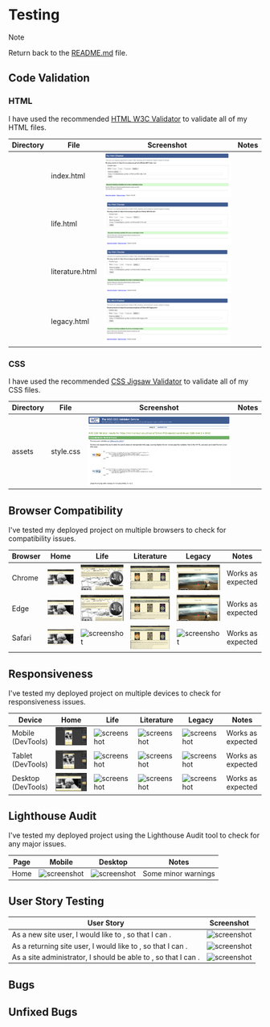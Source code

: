 # Testing

> [!NOTE]  
> Return back to the [README.md](README.md) file.

## Code Validation

### HTML

I have used the recommended [HTML W3C Validator](https://validator.w3.org) to validate all of my HTML files.

| Directory | File | Screenshot | Notes |
| --- | --- | --- | --- |
|  | index.html | ![screenshot](documentation/validation/screenshot-validator-index.html.png) | |
|  | life.html | ![screenshot](documentation/validation/screenshot-validator-life.png) | |
|  | literature.html | ![screenshot](documentation/validation/screenshot-validator-literature.png) | |
|  | legacy.html | ![screenshot](documentation/validation/screenshot-validator-legacy.png) | |

### CSS

I have used the recommended [CSS Jigsaw Validator](https://jigsaw.w3.org/css-validator) to validate all of my CSS files.

| Directory | File | Screenshot | Notes |
| --- | --- | --- | --- |
| assets | style.css | ![screenshot](documentation/validation/screenshot-validator-css.png) | |

## Browser Compatibility

I've tested my deployed project on multiple browsers to check for compatibility issues.

| Browser | Home | Life | Literature | Legacy | Notes |
| --- | --- | --- | --- | --- | --- |
| Chrome | ![screenshot](documentation/browser-compatability/screenshot-chrome-home.png) | ![screenshot](documentation/browser-compatability/screenshot-chrome-life.png) | ![screenshot](documentation/browser-compatability/screenshot-chrome-literature.png) | ![screenshot](documentation/browser-compatability/screenshot-chrome-legacy.png) | Works as expected |
| Edge | ![screenshot](documentation/browser-compatability/screenshot-edge-home.png) | ![screenshot](documentation/browser-compatability/screenshot-edge-life.png) | ![screenshot](documentation/browser-compatability/screenshot-edge-literature.png) | ![screenshot](documentation/browser-compatability/screenshot-edge-legacy.png) | Works as expected |
| Safari | ![screenshot](documentation/browser-compatability/screenshot-safari-home.png) | ![screenshot](documentation/browser-compatability/screenshot-safari-life.png) | ![screenshot](documentation/browser-compatability/screenshot-safari-literature.png) | ![screenshot](documentation/browser-compatability/screenshot-safari-legacy.png) | Works as expected |

## Responsiveness

I've tested my deployed project on multiple devices to check for responsiveness issues.

| Device | Home | Life | Literature | Legacy | Notes  |
| --- | --- | --- | --- | --- | --- |
| Mobile (DevTools) | ![screenshot](documentation/responsiveness/screenshot-responsive-home-mobile.png) | ![screenshot]() | ![screenshot]() | ![screenshot]() | Works as expected |
| Tablet (DevTools) | ![screenshot](documentation/responsiveness/screenshot-responsive-home-tablet.png) | ![screenshot]() | ![screenshot]() | ![screenshot]() | Works as expected |
| Desktop (DevTools) | ![screenshot](documentation/responsiveness/screenshot-responsive-home-desktop.png) | ![screenshot]() | ![screenshot]() | ![screenshot]() | Works as expected |

## Lighthouse Audit

I've tested my deployed project using the Lighthouse Audit tool to check for any major issues.

| Page | Mobile | Desktop | Notes |
| --- | --- | --- | --- |
| Home | ![screenshot]() | ![screenshot]() | Some minor warnings |

## User Story Testing

| User Story | Screenshot |
| --- | --- |
| As a new site user, I would like to , so that I can . | ![screenshot]() |
| As a returning site user, I would like to , so that I can . | ![screenshot]() |
| As a site administrator, I should be able to , so that I can . | ![screenshot]() |

## Bugs

## Unfixed Bugs

